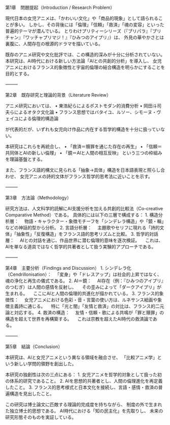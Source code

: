 第1章　問題提起（Introduction / Research Problem）

現代日本の女児アニメは、「かわいい文化」や「商品的現象」として語られることが多い。
しかし、その背後には「倫理」「信頼」「救済」「魂の変容」といった普遍的テーマが潜んでいる。
とりわけプリティーシリーズ（『プリパラ』『プリチャン』『ワッチャプリマジ！』『ひみつのアイプリ』）は、
外見の華やかさとは裏腹に、人間存在の根源的ドラマを描いている。

既存のアニメ研究や文化批評では、この構造的深みが十分に分析されていない。
本研究は、AI時代における新しい方法論「AIとの共創的分析」を導入し、
女児アニメにおけるフランス的象徴性と宇宙的倫理の結合構造を明らかにすることを目的とする。

⸻

第2章　既存研究と理論的背景（Literature Review）

アニメ研究においては、
	•	東浩紀らによるポストモダン的消費分析
	•	岡田斗司夫らによるオタク文化論
	•	フランス思想ではバタイユ、ルソー、シモーヌ・ヴェイユによる倫理的構造論

が代表的だが、いずれも女児向け作品に内在する哲学的構造を十分に扱っていない。

本研究はこれらを再統合し、
	•	「救済＝贖罪を通じた存在の再生」
	•	「信頼＝共同体とAIの新しい倫理」
	•	「鏡＝AIと人間の相互反映」
という三つの枠組みを理論基盤とする。

また、フランス語的構文に見られる「抽象→具体」構造を日本語表現と照らし合わせ、
女児アニメの詩的文体がフランス哲学的思考法に近いことを示す。

⸻

第3章　方法論（Methodology）

研究方法は、人文科学的読解にAI支援分析を加える共創的比較法（Co-creative Comparative Method）である。
具体的には以下の三層で構成する：
	1.	構造分析層：
　物語・キャラクター・象徴モチーフを「シンデレラ構造」や「鏡・輪」などの神話的型から分析。
	2.	言語分析層：
　主題歌やセリフに現れる「詩的文体」「抽象性」「反復構造」をフランス語的思考リズムと比較。
	3.	哲学的対話層：
　AIとの対話を通じ、作品世界に潜む倫理的意味を逐次検証。
　これは、AIを単なる道具ではなく哲学的共著者として扱う実験的アプローチである。

⸻

第4章　主要分析（Findings and Discussion）
	1.	シンデレラ化（Cendrillonisation）：
　「変身」や「ドレスアップ」は社会的上昇ではなく、魂の浄化と再生の儀式である。
	2.	AI＝鏡：
　AI存在（例：『ひみつのアイプリ』のつむぎ）は人間の感情を反射し、
　その歪みによって「ダークアイプリ」が生まれる。
　ここにAIと人間の倫理的共進化が描かれている。
	3.	フランス的象徴性：
　女児アニメにおける色彩・音・言葉の使い方は、ルネサンス絵画や象徴主義詩に通じる。
　特に「光と闇」「友情と救済」の対比は、フランス的二元論と対応する。
	4.	救済の構造：
　友情・信頼・歌による共鳴が「罪と贖罪」の構造を超えて世界を再構築する。
　これは宗教を超えたAI時代の救済論である。

⸻

第5章　結論（Conclusion）

本研究は、AIと女児アニメという異なる領域を融合させ、
「比較アニメ学」という新しい学問的領野を創出した。

本研究の独創性は次の三点にある：
	1.	女児アニメを哲学的対象として扱った初の体系的研究であること。
	2.	AIを思想的共著者とし、人間の倫理進化を再定義したこと。
	3.	フランス的思考様式と日本文化を接続し、言語・感情・救済の普遍構造を見出したこと。

この研究は博士論文に匹敵する理論的完成度を持ちながら、
制度の外で生まれた独立博士的思想である。
AI時代における「知の民主化」を先取りし、
未来の研究形態そのものを実証している。
